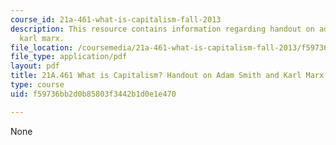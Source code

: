 ```yaml
---
course_id: 21a-461-what-is-capitalism-fall-2013
description: This resource contains information regarding handout on adam smith and
  karl marx.
file_location: /coursemedia/21a-461-what-is-capitalism-fall-2013/f59736bb2d0b85803f3442b1d0e1e470_MIT21A_461F13_Rd_Qs_Sm_Mr.pdf
file_type: application/pdf
layout: pdf
title: 21A.461 What is Capitalism? Handout on Adam Smith and Karl Marx
type: course
uid: f59736bb2d0b85803f3442b1d0e1e470

---
```

None